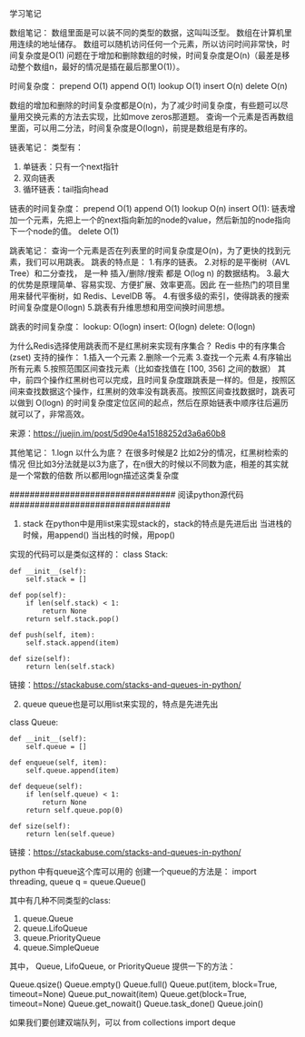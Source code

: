 学习笔记

数组笔记：
数组里面是可以装不同的类型的数据，这叫叫泛型。
数组在计算机里用连续的地址储存。
数组可以随机访问任何一个元素，所以访问时间非常快，时间复杂度是O(1)
问题在于增加和删除数组的时候，时间复杂度是O(n)（最差是移动整个数组n，最好的情况是插在最后那里O(1)）。

时间复杂度：
prepend O(1)
append  O(1)
lookup  O(1)
insert  O(n)
delete  O(n)

数组的增加和删除的时间复杂度都是O(n)，为了减少时间复杂度，有些题可以尽量用交换元素的方法去实现，比如move zeros那道题。
查询一个元素是否再数组里面，可以用二分法，时间复杂度是O(logn)，前提是数组是有序的。


链表笔记：
类型有：
1.	单链表：只有一个next指针
2.	双向链表
3.	循环链表：tail指向head


链表的时间复杂度：
prepend	O(1)
append	O(1)
lookup	O(n)
insert	O(1): 链表增加一个元素，先把上一个的next指向新加的node的value，然后新加的node指向下一个node的值。
delete	O(1)


跳表笔记：
查询一个元素是否在列表里的时间复杂度是O(n)，为了更快的找到元素，我们可以用跳表。
跳表的特点是：
1.有序的链表。
2.对标的是平衡树（AVL Tree）和二分查找， 是一种 插入/删除/搜索 都是 O(log n) 的数据结构。
3.最大的优势是原理简单、容易实现、方便扩展、效率更高。因此 在一些热门的项目里用来替代平衡树，如 Redis、LevelDB 等。
4.有很多级的索引，使得跳表的搜索时间复杂度是O(logn)
5.跳表有升维思想和用空间换时间思想。

跳表的时间复杂度：
lookup: O(logn)
insert: O(logn)
delete: O(logn)

为什么Redis选择使用跳表而不是红黑树来实现有序集合？
Redis 中的有序集合(zset) 支持的操作：
1.插入一个元素
2.删除一个元素
3.查找一个元素
4.有序输出所有元素
5.按照范围区间查找元素（比如查找值在 [100, 356] 之间的数据）
其中，前四个操作红黑树也可以完成，且时间复杂度跟跳表是一样的。但是，按照区间来查找数据这个操作，红黑树的效率没有跳表高。按照区间查找数据时，跳表可以做到 O(logn) 的时间复杂度定位区间的起点，然后在原始链表中顺序往后遍历就可以了，非常高效。

来源：https://juejin.im/post/5d90e4a15188252d3a6a60b8


其他笔记：
1.logn 以什么为底？
在很多时候是2 比如2分的情况，红黑树检索的情况 但比如3分法就是以3为底了，在n很大的时候以不同数为底，相差的其实就是一个常数的倍数 所以都用logn描述这类复杂度


#################################
阅读python源代码
################################
1. stack 
在python中是用list来实现stack的，stack的特点是先进后出
当进栈的时候，用append()
当出栈的时候，用pop()

实现的代码可以是类似这样的：
class Stack:

    def __init__(self):
        self.stack = []

    def pop(self):
        if len(self.stack) < 1:
            return None
        return self.stack.pop()

    def push(self, item):
        self.stack.append(item)

    def size(self):
        return len(self.stack)

链接：https://stackabuse.com/stacks-and-queues-in-python/



2. queue
queue也是可以用list来实现的，特点是先进先出

class Queue:

    def __init__(self):
        self.queue = []

    def enqueue(self, item):
        self.queue.append(item)

    def dequeue(self):
        if len(self.queue) < 1:
            return None
        return self.queue.pop(0)

    def size(self):
        return len(self.queue) 
链接：https://stackabuse.com/stacks-and-queues-in-python/

python 中有queue这个库可以用的
创建一个queue的方法是：
import threading, queue
q = queue.Queue()

其中有几种不同类型的class:
1. queue.Queue
2. queue.LifoQueue
3. queue.PriorityQueue
4. queue.SimpleQueue


其中， Queue, LifoQueue, or PriorityQueue 提供一下的方法：

Queue.qsize()
Queue.empty()
Queue.full()
Queue.put(item, block=True, timeout=None)
Queue.put_nowait(item)
Queue.get(block=True, timeout=None)
Queue.get_nowait()
Queue.task_done()
Queue.join()


如果我们要创建双端队列，可以
from collections import deque


